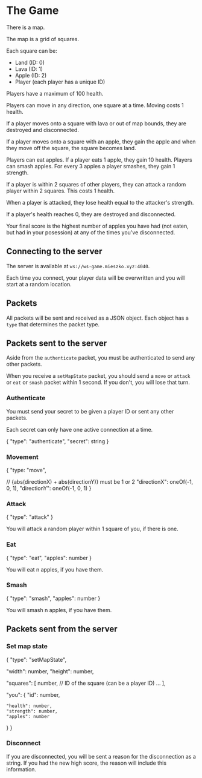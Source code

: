 # The Game

There is a map.

The map is a grid of squares.

Each square can be:

- Land    (ID: 0)
- Lava    (ID: 1)
- Apple   (ID: 2)
- Player (each player has a unique ID)

Players have a maximum of 100 health.

Players can move in any direction, one square at a time. Moving costs 1 health.

If a player moves onto a square with lava or out of map bounds, they are destroyed and disconnected.

If a player moves onto a square with an apple, they gain the apple and when they move off the square, the square becomes land.

Players can eat apples. If a player eats 1 apple, they gain 10 health.
Players can smash apples. For every 3 apples a player smashes, they gain 1 strength.

If a player is within 2 squares of other players, they can attack a random player within 2 squares. This costs 1 health.

When a player is attacked, they lose health equal to the attacker's strength.

If a player's health reaches 0, they are destroyed and disconnected.

Your final score is the highest number of apples you have had (not eaten, but had in your posession) at any of the times you've disconnected.

## Connecting to the server

The server is available at `ws://ws-game.mieszko.xyz:4040`.

Each time you connect, your player data will be overwritten and you will start at a random location.

## Packets

All packets will be sent and received as a JSON object. Each object has a `type` that determines the packet type.

## Packets sent to the server

Aside from the `authenticate` packet, you must be authenticated to send any other packets.

When you receive a `setMapState` packet, you should send a `move` or `attack` or `eat` or `smash` packet within 1 second. If you don't, you will lose that turn.

### Authenticate

You must send your secret to be given a player ID or sent any other packets.

Each secret can only have one active connection at a time.

{
  "type": "authenticate",
  "secret": string
}

### Movement

{
  "type: "move",

  // {abs(directionX) + abs(directionY)} must be 1 or 2
  "directionX": oneOf(-1, 0, 1),
  "directionY": oneOf(-1, 0, 1)
}

### Attack

{
  "type": "attack"
}

You will attack a random player within 1 square of you, if there is one.

### Eat

{
  "type": "eat",
  "apples": number
}

You will eat n apples, if you have them.

### Smash

{
  "type": "smash",
  "apples": number
}

You will smash n apples, if you have them.

## Packets sent from the server

### Set map state

{
  "type": "setMapState",

  "width": number,
  "height": number,

  "squares": [
    number, // ID of the square (can be a player ID)
    ...
  ],

  "you": {
    "id": number,

    "health": number,
    "strength": number,
    "apples": number
  }
}

### Disconnect

If you are disconnected, you will be sent a reason for the disconnection as a string. If you had the new high score, the reason will include this information.
